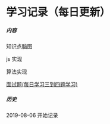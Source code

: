 # 学习记录（每日更新）

##### 内容

知识点脑图

js 实现

算法实现

[面试题(每日学习三到四题学习)](https://github.com/zivenday/learning/blob/master/interview/history.md)

##### 历史

2019-08-06 开始记录
